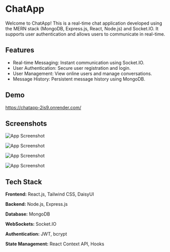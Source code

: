 
# ChatApp

Welcome to ChatApp! This is a real-time chat application developed using the MERN stack (MongoDB, Express.js, React, Node.js) and Socket.IO. It supports user authentication and allows users to communicate in real-time.




## Features

- Real-time Messaging: Instant communication using Socket.IO.
- User Authentication: Secure user registration and login.
- User Management: View online users and manage conversations.
- Message History: Persistent message history using MongoDB.


## Demo

https://chatapp-2is9.onrender.com/


## Screenshots

![App Screenshot](https://res.cloudinary.com/df0gakl8i/image/upload/v1720527445/frontpage_qggrs8.png)

![App Screenshot](https://res.cloudinary.com/df0gakl8i/image/upload/v1720527449/j_tnlpgh.png)


![App Screenshot](https://res.cloudinary.com/df0gakl8i/image/upload/v1720527444/login_gabh1o.png)


![App Screenshot](https://res.cloudinary.com/df0gakl8i/image/upload/v1720527444/desktop_b930eb.png)



## Tech Stack

**Frontend:** React.js, Tailwind CSS, DaisyUI

**Backend:** Node.js, Express.js

**Database:** MongoDB

**WebSockets:** Socket.IO

**Authentication:** JWT, bcrypt

**State Management:** React Context API, Hooks




